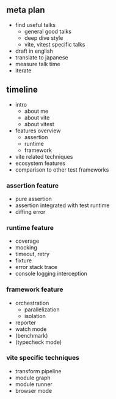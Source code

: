## meta plan

- find useful talks
  - general good talks
  - deep dive style
  - vite, vitest specific talks
- draft in english
- translate to japanese
- measure talk time
- iterate

## timeline

- intro
  - about me
  - about vite
  - about vitest
- features overview
  - assertion
  - runtime
  - framework
- vite related techniques
- ecosystem features
- comparison to other test frameworks

### assertion feature

- pure assertion
- assertion integrated with test runtime
- diffing error

### runtime feature

- coverage
- mocking
- timeout, retry
- fixture
- error stack trace
- console logging interception

### framework feature

- orchestration
  - parallelization
  - isolation
- reporter
- watch mode
- (benchmark)
- (typecheck mode)

### vite specific techniques

- transform pipeline
- module graph
- module runner
- browser mode

